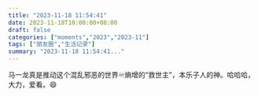 ```yaml
---
title: "2023-11-18 11:54:41"
date: 2023-11-18T10:00:00+08:00
draft: false
categories: ["moments","2023","2023-11"]
tags: ["朋友圈","生活记录"]
summary: "2023-11-18 11:54:41..."
---
```


马一龙真是推动这个混乱邪恶的世界♾️熵增的“救世主”，本乐子人的神。哈哈哈，大力，爱看。😄

